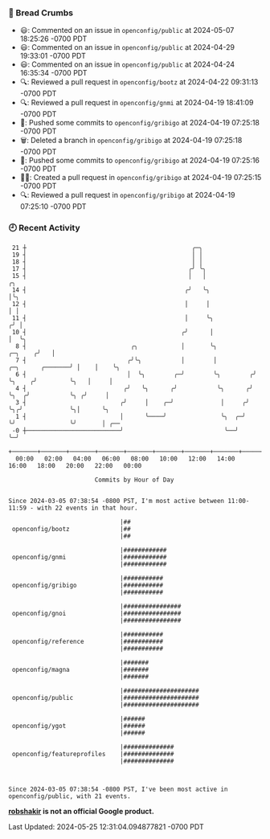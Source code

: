 ### 🍞 Bread Crumbs

 * 😃: Commented on an issue in `openconfig/public` at 2024-05-07 18:25:26 -0700 PDT
 * 😃: Commented on an issue in `openconfig/public` at 2024-04-29 19:33:01 -0700 PDT
 * 😃: Commented on an issue in `openconfig/public` at 2024-04-24 16:35:34 -0700 PDT
 * 🔍: Reviewed a pull request in  `openconfig/bootz` at 2024-04-22 09:31:13 -0700 PDT
 * 🔍: Reviewed a pull request in  `openconfig/gnmi` at 2024-04-19 18:41:09 -0700 PDT
 * 🚢: Pushed some commits to `openconfig/gribigo` at 2024-04-19 07:25:18 -0700 PDT
 * 🗑: Deleted a branch in `openconfig/gribigo` at 2024-04-19 07:25:18 -0700 PDT
 * 🚢: Pushed some commits to `openconfig/gribigo` at 2024-04-19 07:25:16 -0700 PDT
 * ✍🏼: Created a pull request in `openconfig/gribigo` at 2024-04-19 07:25:15 -0700 PDT
 * 🔍: Reviewed a pull request in  `openconfig/gribigo` at 2024-04-19 07:25:10 -0700 PDT

### 🕘 Recent Activity
```
 21 ┼                                              ╭─╮
 19 ┤                                              │ │
 18 ┤                                              │ │
 17 ┤                                             ╭╯ ╰╮
 15 ┤                                             │   │                                       ╭╮
 14 ┤                                            ╭╯   ╰╮                                      │╰╮
 12 ┤                                            │     │                                      │ │
 11 ┤                                            │     ╰╮                                    ╭╯ │
 10 ┤                                           ╭╯      │                                    │  ╰╮
  8 ┤                             ╭╮            │       ╰╮                           ╭─╮    ╭╯   │
  7 ┤                            ╭╯╰╮           │        │          ╭─╮      ╭───────╯ │    │    ╰╮
  6 ┤                            │  ╰╮        ╭─╯        ╰╮        ╭╯ ╰╮    ╭╯         ╰╮   │     │
  4 ┤                           ╭╯   ╰╮      ╭╯           ╰╮      ╭╯   ╰╮  ╭╯           ╰╮ ╭╯     │
  3 ┤                          ╭╯     │    ╭─╯             │     ╭╯     ╰╮╭╯             ╰╮│      ╰╮
  1 ┤                          │      ╰────╯               ╰╮  ╭─╯       ╰╯               ╰╯       │ ╭──
 -0 ┼──────────────────────────╯                            ╰──╯                                   ╰─╯
    +───────+───────+───────+───────+───────+───────+───────+───────+───────+───────+───────+───────+────
  00:00   02:00   04:00   06:00   08:00   10:00   12:00   14:00   16:00   18:00   20:00   22:00   00:00   

						Commits by Hour of Day


Since 2024-03-05 07:38:54 -0800 PST, I'm most active between 11:00-11:59 - with 22 events in that hour.

```



```
                               |##
 openconfig/bootz              |##
                               |##

                               |############
 openconfig/gnmi               |############
                               |############

                               |###########
 openconfig/gribigo            |###########
                               |###########

                               |################
 openconfig/gnoi               |################
                               |################

                               |###########
 openconfig/reference          |###########
                               |###########

                               |#######
 openconfig/magna              |#######
                               |#######

                               |#####################
 openconfig/public             |#####################
                               |#####################

                               |######
 openconfig/ygot               |######
                               |######

                               |##############
 openconfig/featureprofiles    |##############
                               |##############



Since 2024-03-05 07:38:54 -0800 PST, I've been most active in openconfig/public, with 21 events.

```
**[robshakir](mailto:robjs@google.com) is not an official Google product.**  


Last Updated: 2024-05-25 12:31:04.094877821 -0700 PDT
